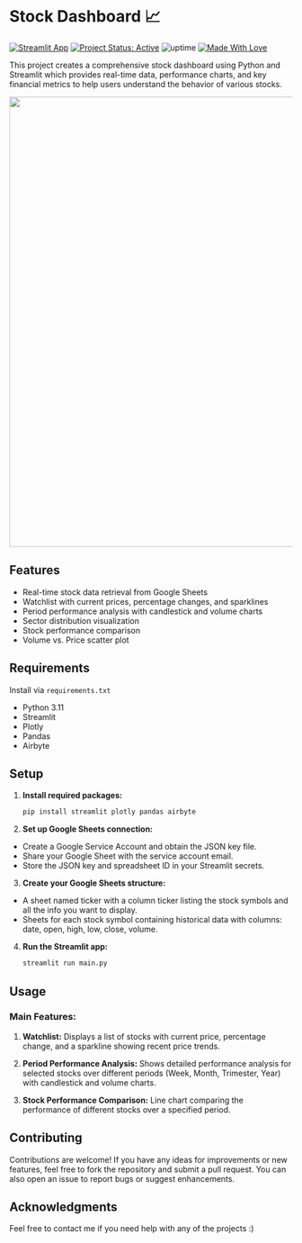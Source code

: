 # Stock Dashboard 📈
[![Streamlit App](https://static.streamlit.io/badges/streamlit_badge_black_white.svg)](https://stocks-dashboard-kunaal.streamlit.app/)
[![Project Status: Active](https://www.repostatus.org/badges/latest/active.svg)](https://www.repostatus.org/#active)
![uptime](https://img.shields.io/badge/uptime-100%25-brightgreen)
[![Made With Love](https://img.shields.io/badge/Made%20With-Love-orange.svg)](https://github.com/kunal9960)


This project creates a comprehensive stock dashboard using Python and Streamlit which provides real-time data, performance charts, and key financial metrics to help users understand the behavior of various stocks.


<img src="https://github.com/kunal9960/stocks-dashboard/blob/master/Dashboard.png" width="800">


## Features

- Real-time stock data retrieval from Google Sheets
- Watchlist with current prices, percentage changes, and sparklines
- Period performance analysis with candlestick and volume charts
- Sector distribution visualization
- Stock performance comparison
- Volume vs. Price scatter plot


## Requirements

Install via  ```requirements.txt```
- Python 3.11
- Streamlit
- Plotly
- Pandas
- Airbyte


## Setup

1. **Install required packages:**

   ```bash
   pip install streamlit plotly pandas airbyte
   ```
   
2. **Set up Google Sheets connection:**

- Create a Google Service Account and obtain the JSON key file.
- Share your Google Sheet with the service account email.
- Store the JSON key and spreadsheet ID in your Streamlit secrets.

3. **Create your Google Sheets structure:**

- A sheet named ticker with a column ticker listing the stock symbols and all the info you want to display.
- Sheets for each stock symbol containing historical data with columns: date, open, high, low, close, volume.

4. **Run the Streamlit app:**
   ```bash
   streamlit run main.py
   ```


## Usage

### Main Features:

1. **Watchlist:**
Displays a list of stocks with current price, percentage change, and a sparkline showing recent price trends.

2. **Period Performance Analysis:**
Shows detailed performance analysis for selected stocks over different periods (Week, Month, Trimester, Year) with candlestick and volume charts.

3. **Stock Performance Comparison:**
Line chart comparing the performance of different stocks over a specified period.


## Contributing

Contributions are welcome! If you have any ideas for improvements or new features, feel free to fork the repository and submit a pull request. You can also open an issue to report bugs or suggest enhancements.


## Acknowledgments

Feel free to contact me if you need help with any of the projects :)
